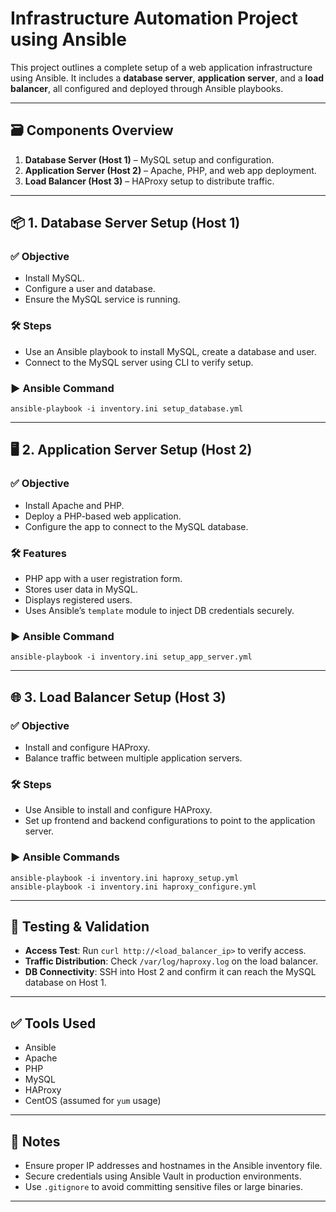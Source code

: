 
# Infrastructure Automation Project using Ansible

This project outlines a complete setup of a web application infrastructure using Ansible. It includes a **database server**, **application server**, and a **load balancer**, all configured and deployed through Ansible playbooks.

---

## 🗃️ Components Overview

1. **Database Server (Host 1)** – MySQL setup and configuration.
2. **Application Server (Host 2)** – Apache, PHP, and web app deployment.
3. **Load Balancer (Host 3)** – HAProxy setup to distribute traffic.

---

## 📦 1. Database Server Setup (Host 1)

### ✅ Objective
- Install MySQL.
- Configure a user and database.
- Ensure the MySQL service is running.

### 🛠️ Steps
- Use an Ansible playbook to install MySQL, create a database and user.
- Connect to the MySQL server using CLI to verify setup.

### ▶️ Ansible Command
```
ansible-playbook -i inventory.ini setup_database.yml
```

---

## 🖥️ 2. Application Server Setup (Host 2)

### ✅ Objective
- Install Apache and PHP.
- Deploy a PHP-based web application.
- Configure the app to connect to the MySQL database.

### 🛠️ Features
- PHP app with a user registration form.
- Stores user data in MySQL.
- Displays registered users.
- Uses Ansible’s `template` module to inject DB credentials securely.

### ▶️ Ansible Command
```
ansible-playbook -i inventory.ini setup_app_server.yml
```

---

## 🌐 3. Load Balancer Setup (Host 3)

### ✅ Objective
- Install and configure HAProxy.
- Balance traffic between multiple application servers.

### 🛠️ Steps
- Use Ansible to install and configure HAProxy.
- Set up frontend and backend configurations to point to the application server.

### ▶️ Ansible Commands
```
ansible-playbook -i inventory.ini haproxy_setup.yml
ansible-playbook -i inventory.ini haproxy_configure.yml
```

---

## 🧪 Testing & Validation

- **Access Test**: Run `curl http://<load_balancer_ip>` to verify access.
- **Traffic Distribution**: Check `/var/log/haproxy.log` on the load balancer.
- **DB Connectivity**: SSH into Host 2 and confirm it can reach the MySQL database on Host 1.

---

## ✅ Tools Used

- Ansible
- Apache
- PHP
- MySQL
- HAProxy
- CentOS (assumed for `yum` usage)

---

## 📎 Notes

- Ensure proper IP addresses and hostnames in the Ansible inventory file.
- Secure credentials using Ansible Vault in production environments.
- Use `.gitignore` to avoid committing sensitive files or large binaries.

---
